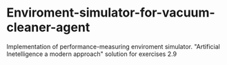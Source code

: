 # Enviroment-simulator-for-vacuum-cleaner-agent
Implementation of performance-measuring enviroment simulator. "Artificial Inetelligence a modern approach" solution for exercises 2.9
